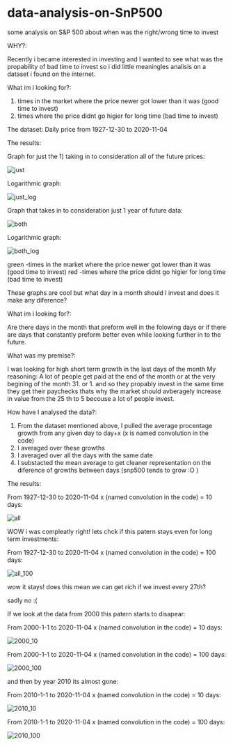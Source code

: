 # data-analysis-on-SnP500
some analysis on S&amp;P 500 about when was the right/wrong time to invest

WHY?:

Recently i became interested in investing and I wanted to see what was the propability of bad time to invest so i did little meaningles analisis on a dataset i found on the internet.


What im i looking for?:

1) times in the market where the price newer got lower than it was (good time to invest)
2) times where the price didnt go higier for long time             (bad time to invest)


The dataset:
Daily price from 1927-12-30 to 2020-11-04





The results:



Graph for just the 1) taking in to consideration all of the future prices:

![just](https://github.com/aizej/data-analysis-on-SnP500/assets/61479273/b6ee778c-4f81-4581-82e2-05f8b4be1b3d)

Logarithmic graph:

![just_log](https://github.com/aizej/data-analysis-on-SnP500/assets/61479273/dd4d42e1-13ac-42d3-aba5-036a17e9652d)


Graph that takes in to consideration just 1 year of future data:

![both](https://github.com/aizej/data-analysis-on-SnP500/assets/61479273/c0a2fc89-4033-4e95-b5ed-57230fdd5ac6)

Logarithmic graph:

![both_log](https://github.com/aizej/data-analysis-on-SnP500/assets/61479273/cd966d8d-bca0-42ff-b055-4633d83dfc0e)


green -times in the market where the price newer got lower than it was (good time to invest)
red -times where the price didnt go higier for long time               (bad time to invest)






These graphs are cool but what day in a month should I invest and does it make any diference?

What im i looking for?:

Are there days in the month that preform well in the folowing days or if there are days that constantly preform better even while looking further in to the future.

What was my premise?:

I was looking for high short term growth in the last days of the month
My reasoning: A lot of people get paid at the end of the month or at the very begining of the month 31. or 1. and so they propably invest in the same time they get their paychecks
thats why the market should avberagely increase in value from the 25 th to 5 becouse a lot of people invest.

How have I analysed the data?:

1) From the dataset mentioned above, I pulled the average procentage growth from any given day to day+x (x is named convolution in the code)
2) I averaged over these growths
3) I averaged over all the days with the same date
4) I substacted the mean average to get cleaner representation on the diference of growths between days (snp500 tends to grow :O )

The results:

From 1927-12-30 to 2020-11-04  x (named convolution in the code) = 10 days:

![all](https://github.com/aizej/data-analysis-on-SnP500/assets/61479273/c9d00238-ad0e-4915-aefd-fba6e87d680d)

WOW i was compleatly right!
lets chck if this patern stays even for long term investments:

From 1927-12-30 to 2020-11-04  x (named convolution in the code) = 100 days:

![all_100](https://github.com/aizej/data-analysis-on-SnP500/assets/61479273/59fd3a2f-1902-4acc-b844-1af41383aab5)

wow it stays!
does this mean we can get rich if we invest every 27th?

sadly no :(

If we look at the data from 2000 this patern starts to disapear:

From 2000-1-1 to 2020-11-04  x (named convolution in the code) = 10 days:

![2000_10](https://github.com/aizej/data-analysis-on-SnP500/assets/61479273/297a91db-dc31-4823-8a08-46a4e88b1c2c)

From 2000-1-1 to 2020-11-04  x (named convolution in the code) = 100 days:

![2000_100](https://github.com/aizej/data-analysis-on-SnP500/assets/61479273/b9abb977-c83f-41c3-9bda-f1070b80381a)


and then by year 2010 its almost gone:

From 2010-1-1 to 2020-11-04  x (named convolution in the code) = 10 days:

![2010_10](https://github.com/aizej/data-analysis-on-SnP500/assets/61479273/c1f3b6a0-f8c6-4453-8d35-43712e66bca6)

From 2010-1-1 to 2020-11-04  x (named convolution in the code) = 100 days:

![2010_100](https://github.com/aizej/data-analysis-on-SnP500/assets/61479273/2cc84b07-da4c-4e2f-9e9e-2ba05dbcf448)









